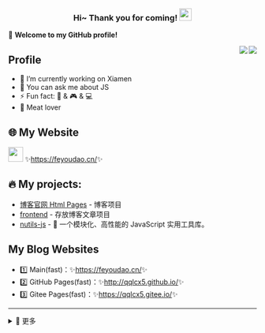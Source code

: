 <h3 align="center">
    Hi~ Thank you for coming!
    <img src="https://media.giphy.com/media/hvRJCLFzcasrR4ia7z/giphy.gif" width="25px">
</h3>

🎉 **Welcome to my GitHub profile!**

<a href="https://github.com/qqlcx5/">
  <img align="right" src="https://github-readme-stats.vercel.app/api?username=qqlcx5&theme=algolia&count_private=true&show_icons=true" />
</a>

<a href="https://github.com/qqlcx5/">
  <img align="right" src="https://github-readme-stats.vercel.app/api/top-langs/?username=qqlcx5&layout=compact" />
</a>

## Profile

- 🔭 I’m currently working on Xiamen
- 💬 You can ask me about JS
- ⚡ Fun fact: 🎵 & 🎮 & 💻  
- :meat_on_bone: Meat lover

## 🌐 My Website

<img src="https://media.giphy.com/media/WUlplcMpOCEmTGBtBW/giphy.gif" width="30"> ✨<https://feyoudao.cn/>✨

## 🔥 My projects:

- [博客官网 Html Pages](https://github.com/qqlcx5/qqlcx5.github.io) - 博客项目
- [frontend](https://github.com/qqlcx5/frontend) - 存放博客文章项目
- [nutils-js](https://github.com/qqlcx5/frontend) - 🚀 一个模块化、高性能的 JavaScript 实用工具库。

## My Blog Websites

- 1️⃣ Main(fast)：✨<https://feyoudao.cn/>✨
- 2️⃣ GitHub Pages(fast)：✨<http://qqlcx5.github.io/>✨
- 3️⃣ Gitee Pages(fast)：✨<https://qqlcx5.gitee.io/>✨

---

<details>
<summary>💫 更多 </summary>

## This Week I Spent My Time On:
<!--START_SECTION:waka-->
```text
Week: 03 January, 2022 - 09 January, 2022

Vue.js       13 hrs 10 mins  █████████▓░░░░░░░░░░░░░░░   38.79 % 
JavaScript   6 hrs 23 mins   ████▓░░░░░░░░░░░░░░░░░░░░   18.82 % 
Markdown     5 hrs 37 mins   ████░░░░░░░░░░░░░░░░░░░░░   16.55 % 
JSON         3 hrs 59 mins   ███░░░░░░░░░░░░░░░░░░░░░░   11.74 % 
YAML         1 hr 32 mins    █░░░░░░░░░░░░░░░░░░░░░░░░   04.56 % 
```
<!--END_SECTION:waka-->

 
## Github Activity Graph
[![Ashutosh's github activity graph](https://activity-graph.herokuapp.com/graph?username=qqlcx5&theme=react-dark&bg_color=d55978)](https://github.com/qqlcx5)
</details>